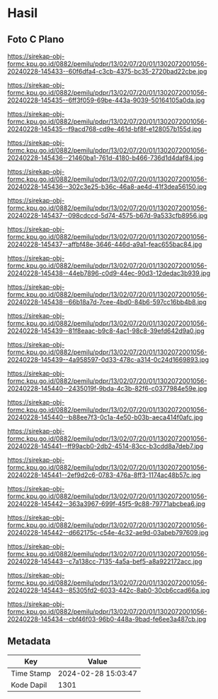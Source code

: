 # Hasil

## Foto C Plano

https://sirekap-obj-formc.kpu.go.id/0882/pemilu/pdpr/13/02/07/20/01/1302072001056-20240228-145433--60f6dfa4-c3cb-4375-bc35-2720bad22cbe.jpg

https://sirekap-obj-formc.kpu.go.id/0882/pemilu/pdpr/13/02/07/20/01/1302072001056-20240228-145435--6ff3f059-69be-443a-9039-50164105a0da.jpg

https://sirekap-obj-formc.kpu.go.id/0882/pemilu/pdpr/13/02/07/20/01/1302072001056-20240228-145435--f9acd768-cd9e-461d-bf8f-e128057b155d.jpg

https://sirekap-obj-formc.kpu.go.id/0882/pemilu/pdpr/13/02/07/20/01/1302072001056-20240228-145436--21460ba1-761d-4180-b466-736d1d4daf84.jpg

https://sirekap-obj-formc.kpu.go.id/0882/pemilu/pdpr/13/02/07/20/01/1302072001056-20240228-145436--302c3e25-b36c-46a8-ae4d-41f3dea56150.jpg

https://sirekap-obj-formc.kpu.go.id/0882/pemilu/pdpr/13/02/07/20/01/1302072001056-20240228-145437--098cdccd-5d74-4575-b67d-9a533cfb8956.jpg

https://sirekap-obj-formc.kpu.go.id/0882/pemilu/pdpr/13/02/07/20/01/1302072001056-20240228-145437--affbf48e-3646-446d-a9a1-feac655bac84.jpg

https://sirekap-obj-formc.kpu.go.id/0882/pemilu/pdpr/13/02/07/20/01/1302072001056-20240228-145438--44eb7896-c0d9-44ec-90d3-12dedac3b939.jpg

https://sirekap-obj-formc.kpu.go.id/0882/pemilu/pdpr/13/02/07/20/01/1302072001056-20240228-145438--66b18a7d-7cee-4bd0-84b6-597cc16bb4b8.jpg

https://sirekap-obj-formc.kpu.go.id/0882/pemilu/pdpr/13/02/07/20/01/1302072001056-20240228-145439--81f8eaac-b9c8-4ac1-98c8-39efd642d9a0.jpg

https://sirekap-obj-formc.kpu.go.id/0882/pemilu/pdpr/13/02/07/20/01/1302072001056-20240228-145439--4a958597-0d33-478c-a314-0c24d1669893.jpg

https://sirekap-obj-formc.kpu.go.id/0882/pemilu/pdpr/13/02/07/20/01/1302072001056-20240228-145440--2435019f-9bda-4c3b-82f6-c0377984e59e.jpg

https://sirekap-obj-formc.kpu.go.id/0882/pemilu/pdpr/13/02/07/20/01/1302072001056-20240228-145440--b88ee7f3-0c1a-4e50-b03b-aeca414f0afc.jpg

https://sirekap-obj-formc.kpu.go.id/0882/pemilu/pdpr/13/02/07/20/01/1302072001056-20240228-145441--ff99acb0-2db2-4514-83cc-b3cdd8a7deb7.jpg

https://sirekap-obj-formc.kpu.go.id/0882/pemilu/pdpr/13/02/07/20/01/1302072001056-20240228-145441--2ef9d2c6-0783-476a-8ff3-1174ac48b57c.jpg

https://sirekap-obj-formc.kpu.go.id/0882/pemilu/pdpr/13/02/07/20/01/1302072001056-20240228-145442--363a3967-699f-45f5-9c88-79771abcbea6.jpg

https://sirekap-obj-formc.kpu.go.id/0882/pemilu/pdpr/13/02/07/20/01/1302072001056-20240228-145442--d662175c-c54e-4c32-ae9d-03abeb797609.jpg

https://sirekap-obj-formc.kpu.go.id/0882/pemilu/pdpr/13/02/07/20/01/1302072001056-20240228-145443--c7a138cc-7135-4a5a-bef5-a8a922172acc.jpg

https://sirekap-obj-formc.kpu.go.id/0882/pemilu/pdpr/13/02/07/20/01/1302072001056-20240228-145443--85305fd2-6033-442c-8ab0-30cb6ccad66a.jpg

https://sirekap-obj-formc.kpu.go.id/0882/pemilu/pdpr/13/02/07/20/01/1302072001056-20240228-145434--cbf46f03-96b0-448a-9bad-fe6ee3a487cb.jpg


## Metadata

| Key        | Value               |
| ---------- | ------------------- |
| Time Stamp | 2024-02-28 15:03:47 |
| Kode Dapil | 1301                |



